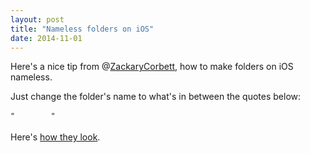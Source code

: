 ```yaml
---
layout: post
title: "Nameless folders on iOS"
date: 2014-11-01
---
```


Here's a nice tip from @[ZackaryCorbett](http://twitter.com/ZackaryCorbett), how to make folders on iOS nameless.

Just change the folder's name to what's in between the quotes below:

	"	  	  "

Here's [how they look](http://zackary.me/1drTT.png).
